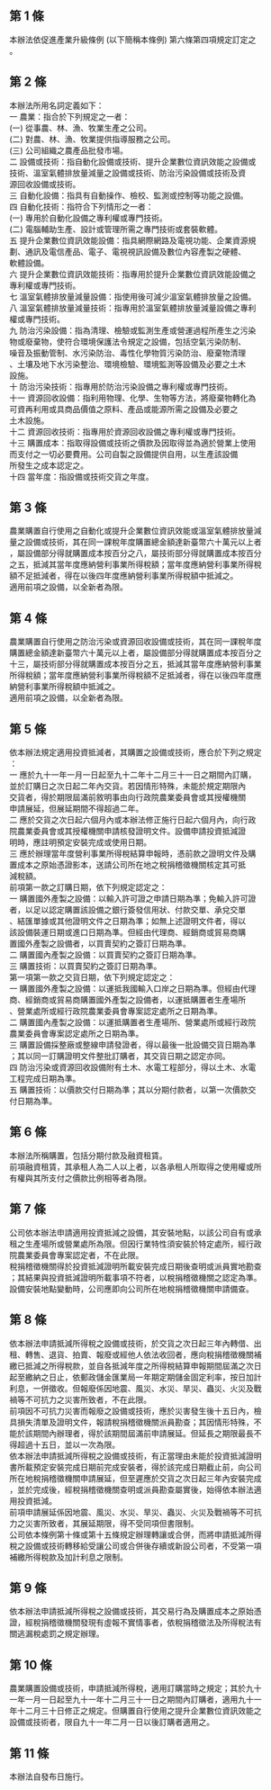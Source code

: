 第 1 條
-------
本辦法依促進產業升級條例 (以下簡稱本條例) 第六條第四項規定訂定之  
。

第 2 條
-------
本辦法所用名詞定義如下：  
一  農業：指合於下列規定之一者：  
 (一) 從事農、林、漁、牧業生產之公司。  
 (二) 對農、林、漁、牧業提供指導服務之公司。  
 (三) 公司組織之農產品批發市場。  
二  設備或技術：指自動化設備或技術、提升企業數位資訊效能之設備或  
    技術、溫室氣體排放量減量之設備或技術、防治污染設備或技術及資  
    源回收設備或技術。  
三  自動化設備：指具有自動操作、檢校、監測或控制等功能之設備。  
四  自動化技術：指符合下列情形之一者：  
 (一) 專用於自動化設備之專利權或專門技術。  
 (二) 電腦輔助生產、設計或管理所需之專門技術或套裝軟體。  
五  提升企業數位資訊效能設備：指具網際網路及電視功能、企業資源規  
    劃、通訊及電信產品、電子、電視視訊設備及數位內容產製之硬體、  
    軟體設備。  
六  提升企業數位資訊效能技術：指專用於提升企業數位資訊效能設備之  
    專利權或專門技術。  
七  溫室氣體排放量減量設備：指使用後可減少溫室氣體排放量之設備。  
八  溫室氣體排放量減量技術：指專用於溫室氣體排放量減量設備之專利  
    權或專門技術。  
九  防治污染設備：指為清理、檢驗或監測生產或營運過程所產生之污染  
    物或廢棄物，使符合環境保護法令規定之設備，包括空氣污染防制、  
    噪音及振動管制、水污染防治、毒性化學物質污染防治、廢棄物清理  
    、土壤及地下水污染整治、環境檢驗、環境監測等設備及必要之土木  
    設施。  
十  防治污染技術：指專用於防治污染設備之專利權或專門技術。  
十一  資源回收設備：指利用物理、化學、生物等方法，將廢棄物轉化為  
      可資再利用或具商品價值之原料、產品或能源所需之設備及必要之  
      土木設施。  
十二  資源回收技術：指專用於資源回收設備之專利權或專門技術。  
十三  購置成本：指取得設備或技術之價款及因取得並為適於營業上使用  
      而支付之一切必要費用。公司自製之設備提供自用，以生產該設備  
      所發生之成本認定之。  
十四  當年度：指設備或技術交貨之年度。

第 3 條
-------
農業購置自行使用之自動化或提升企業數位資訊效能或溫室氣體排放量減  
量之設備或技術，其在同一課稅年度購置總金額達新臺幣六十萬元以上者  
，屬設備部分得就購置成本按百分之八，屬技術部分得就購置成本按百分  
之五，抵減其當年度應納營利事業所得稅額；當年度應納營利事業所得稅  
額不足抵減者，得在以後四年度應納營利事業所得稅額中抵減之。  
適用前項之設備，以全新者為限。

第 4 條
-------
農業購置自行使用之防治污染或資源回收設備或技術，其在同一課稅年度  
購置總金額達新臺幣六十萬元以上者，屬設備部分得就購置成本按百分之  
十三，屬技術部分得就購置成本按百分之五，抵減其當年度應納營利事業  
所得稅額；當年度應納營利事業所得稅額不足抵減者，得在以後四年度應  
納營利事業所得稅額中抵減之。  
適用前項之設備，以全新者為限。

第 5 條
-------
依本辦法規定適用投資抵減者，其購置之設備或技術，應合於下列之規定  
：  
一  應於九十一年一月一日起至九十二年十二月三十一日之期間內訂購，  
    並於訂購日之次日起二年內交貨。若因情形特殊，未能於規定期限內  
    交貨者，得於期限屆滿前敘明事由向行政院農業委員會或其授權機關  
    申請展延，但展延期間不得超過二年。  
二  應於交貨之次日起六個月內或本辦法修正施行日起六個月內，向行政  
    院農業委員會或其授權機關申請核發證明文件。設備申請投資抵減證  
    明時，應註明預定安裝完成或使用日期。  
三  應於辦理當年度營利事業所得稅結算申報時，憑前款之證明文件及購  
    置成本之原始憑證影本，送請公司所在地之稅捐稽徵機關核定其可抵  
    減稅額。  
前項第一款之訂購日期，依下列規定認定之：  
一  購置國外產製之設備：以輸入許可證之申請日期為準；免輸入許可證  
    者，以足以認定購置該設備之銀行簽發信用狀、付款交單、承兌交單  
    、結匯單據或其他證明文件之日期為準；如無上述證明文件者，得以  
    該設備裝運日期或進口日期為準。但經由代理商、經銷商或貿易商購  
    置國外產製之設備者，以買賣契約之簽訂日期為準。  
二  購置國內產製之設備：以買賣契約之簽訂日期為準。  
三  購置技術：以買賣契約之簽訂日期為準。  
第一項第一款之交貨日期，依下列規定認定之：  
一  購置國外產製之設備：以運抵我國輸入口岸之日期為準。但經由代理  
    商、經銷商或貿易商購置國外產製之設備者，以運抵購置者生產場所  
    、營業處所或經行政院農業委員會專案認定處所之日期為準。  
二  購置國內產製之設備：以運抵購置者生產場所、營業處所或經行政院  
    農業委員會專案認定處所之日期為準。  
三  購置設備採整廠或整線申請發證者，得以最後一批設備交貨日期為準  
    ；其以同一訂購證明文件整批訂購者，其交貨日期之認定亦同。  
四  防治污染或資源回收設備附有土木、水電工程部分，得以土木、水電  
    工程完成日期為準。  
五  購置技術：以價款交付日期為準；其以分期付款者，以第一次價款交  
    付日期為準。

第 6 條
-------
本辦法所稱購置，包括分期付款及融資租賃。  
前項融資租賃，其承租人為二人以上者，以各承租人所取得之使用權或所  
有權與其所支付之價款比例相等者為限。

第 7 條
-------
公司依本辦法申請適用投資抵減之設備，其安裝地點，以該公司自有或承  
租之生產場所或營業處所為限。但因行業特性須安裝於特定處所，經行政  
院農業委員會專案認定者，不在此限。  
稅捐稽徵機關得於投資抵減證明所載安裝完成日期後查明或派員實地勘查  
；其結果與投資抵減證明所載事項不符者，以稅捐稽徵機關之認定為準。  
設備安裝地點變動時，公司應即向公司所在地稅捐稽徵機關申請備查。

第 8 條
-------
依本辦法申請抵減所得稅之設備或技術，於交貨之次日起三年內轉借、出  
租、轉售、退貨、拍賣、報廢或經他人依法收回者，應向稅捐稽徵機關補  
繳已抵減之所得稅款，並自各抵減年度之所得稅結算申報期間屆滿之次日  
起至繳納之日止，依郵政儲金匯業局一年期定期儲金固定利率，按日加計  
利息，一併徵收。但報廢係因地震、風災、水災、旱災、蟲災、火災及戰  
禍等不可抗力之災害所致者，不在此限。  
前項因不可抗力災害而報廢之設備或技術，應於災害發生後十五日內，檢  
具損失清單及證明文件，報請稅捐稽徵機關派員勘查；其因情形特殊，不  
能於該期間內辦理者，得於該期間屆滿前申請展延。但延長之期限最長不  
得超過十五日，並以一次為限。  
依本辦法申請抵減所得稅之設備或技術，有正當理由未能於投資抵減證明  
書所載預定安裝完成日期前完成安裝者，得於該完成日期截止前，向公司  
所在地稅捐稽徵機關申請展延，但至遲應於交貨之次日起三年內安裝完成  
，並於完成後，經稅捐稽徵機關查明或派員勘查屬實後，始得依本辦法適  
用投資抵減。  
前項申請展延係因地震、風災、水災、旱災、蟲災、火災及戰禍等不可抗  
力之災害所致者，其展延期限，得不受同項但書限制。  
公司依本條例第十條或第十五條規定辦理轉讓或合併，而將申請抵減所得  
稅之設備或技術轉移給受讓公司或合併後存續或新設公司者，不受第一項  
補繳所得稅款及加計利息之限制。

第 9 條
-------
依本辦法申請抵減所得稅之設備或技術，其交易行為及購置成本之原始憑  
證，經稅捐稽徵機關發現有虛報不實情事者，依稅捐稽徵法及所得稅法有  
關逃漏稅處罰之規定辦理。

第 10 條
--------
農業購置設備或技術，申請抵減所得稅，適用訂購當時之規定；其於九十  
一年一月一日起至九十一年十二月三十一日之期間內訂購者，適用九十一  
年十二月三十日修正之規定。但購置自行使用之提升企業數位資訊效能之  
設備或技術者，限自九十一年二月一日以後訂購者適用之。

第 11 條
--------
本辦法自發布日施行。

